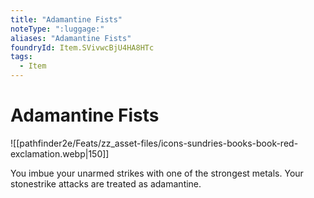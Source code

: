 ```yaml
---
title: "Adamantine Fists"
noteType: ":luggage:"
aliases: "Adamantine Fists"
foundryId: Item.SVivwcBjU4HA8HTc
tags:
  - Item
---
```


# Adamantine Fists
![[pathfinder2e/Feats/zz_asset-files/icons-sundries-books-book-red-exclamation.webp|150]]

You imbue your unarmed strikes with one of the strongest metals. Your stonestrike attacks are treated as adamantine.
